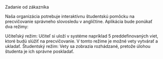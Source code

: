 Zadanie od zákazníka

Naša organizácia potrebuje interaktívnu študentskú pomôcku na precvičovanie správneho slovosledu v angličtine. Aplikácia bude ponúkať dva režimy:

Učiteľský režim: Učiteľ si uloží v systéme napríklad 5 preddefinovaných viet, ktoré budú slúžiť na precvičovanie. V tomto režime je možné vety vytvárať a ukladať.
Študentský režim: Vety sa zobrazia rozhádzané, pretože úlohou študenta je ich správne poskladať.